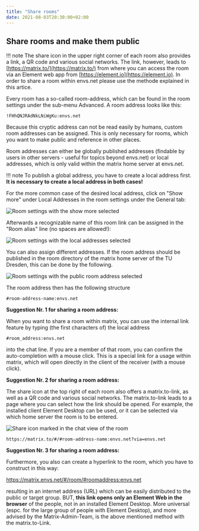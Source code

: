 ```yaml
---
title: "Share rooms"
date: 2021-08-03T20:30:00+02:00
---
```


## Share rooms and make them public

!!! note
    The share icon in the upper right corner of each room also provides a link, a QR code and various social networks. The link, however, leads to [https://matrix.to/](https://matrix.to/) from where you can access the room via an Element web app from [https://element.io](https://element.io). In order to share a room within envs.net please use the methode explained in this artice.

Every room has a so-called room-address, which can be found in the room settings under the sub-menu Advanced. A room address looks like this:

`!FHhQNJRAdNkLNiWgKu:envs.net`

Because this cryptic address can not be read easily by humans, custom room addresses can be assigned. This is only necessary for rooms, which you want to make public and reference in other places.

Room addresses can either be globally published addresses (findable by users in other servers - useful for topics beyond envs.net) or local addresses, which is only valid within the matrix home server at envs.net.

!!! note
    To publish a global address, you have to create a local address first. **It is necessary to create a local address in both cases!**

For the more common case of the desired local address, click on "Show more" under Local Addresses in the room settings under the General tab:

![Room settings with the show more selected](/images/01_Sharing_en.png "Room settings with the show more selected")

Afterwards a recognizable name of this room link can be assigned in the "Room alias" line (no spaces are allowed!):

![Room settings with the local addresses selected](/images/02_Sharing_en.png "Room settings with the local addresses selected")

You can also assign different addresses. If the room address should be published in the room directory of the matrix home server of the TU Dresden, this can be done by the following. 

![Room settings with the public room address selected](/images/03_Sharing_en.png "Room settings with the public room address selected")

The room address then has the following structure

`#room-address-name:envs.net`

**Suggestion Nr. 1 for sharing a room address:**

When you want to share a room within matrix, you can use the internal link feature by typing (the first characters of) the local address

`#room_address:envs.net`

into the chat line. If you are a member of that room, you can confirm the auto-completion with a mouse click. This is a special link for a usage within matrix, which will open directly in the client of the receiver (with a mouse click).

**Suggestion Nr. 2 for sharing a room address:**

The share icon at the top right of each room also offers a matrix.to-link, as well as a QR code and various social networks. The matrix.to-link leads to a page where you can select how the link should be opened. For example, the installed client Element Desktop can be used, or it can be selected via which home server the room is to be entered. 

![Share icon marked in the chat view of the room](/images/04_Sharing-Button_en.png "Share icon marked in the chat view of the room")

```
https://matrix.to/#/#room-address-name:envs.net?via=envs.net
```

**Suggestion Nr. 3 for sharing a room address:**

Furthermore, you also can create a hyperlink to the room, which you have to construct in this way:

https://matrix.envs.net/#/room/#roomaddress:envs.net

resulting in an internet address (URL) which can be easily distributed to the public or target group. BUT, **this link opens only an Element Web in the browser** of the people, not in an installed Element Desktop. More universal (espc. for the large group of people with Element Desktop), and more advised by the Matrix-Admin-Team, is the above mentioned method with the matrix.to-Link.
